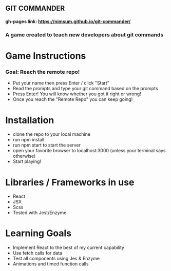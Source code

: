 ## GIT COMMANDER
#### gh-pages link: https://nimsum.github.io/git-commander/

### A game created to teach new developers about git commands

# Game Instructions

 ### Goal: Reach the remote repo!
 - Put your name then press Enter / click "Start"
 - Read the prompts and type your git command based on the prompts
 - Press Enter! You will know whether you got it right or wrong!
 - Once you reach the "Remote Repo" you can keep going!
 
# Installation

 - clone the repo to your local machine
 - run npm install
 - run npm start to start the server
 - open your favorite browser to localhost:3000 (unless your terminal says otherwise)
 - Start playing!
 
 # Libraries / Frameworks in use
 
 - React
 - JSX
 - Scss
 - Tested with Jest/Enzyme
 
 # Learning Goals 
 - Implement React to the best of my current capability
 - Use fetch calls for data
 - Test all components using Jes & Enzyme
 - Animations and timed function calls
